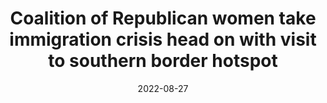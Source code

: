 ---
title: Coalition of Republican women take immigration crisis head on with visit to southern border hotspot
summary: "A coalition of Republican women from across the country are joining together to address the growing crisis at the nation's Southern border amid reports of the ongoing horrors facing migrants, especially women and children, as they attempt to make the perilous journey north to the U.S."
image: /img/updates/300567763_171301085420273_5337674624844618111_.webp
#author: Morgan Ortagus
outbound: https://www.foxnews.com/politics/coalition-republican-women-immigration-crisis-visit-southern-border-hotspot
cta: Read More →
date: 2022-08-27
visible: true
categories:
   - Newsroom
   - Border Crisis
visible: true
---